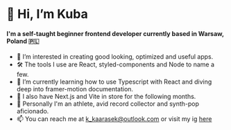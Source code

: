 # 👋 Hi, I’m Kuba 

#### I'm a self-taught beginner frontend developer currently based in Warsaw, Poland 🇵🇱

- 👀 I’m interested in creating good looking, optimized and useful apps.
- 🛠 The tools I use are React, styled-components and Node to name a few.
- 🌱 I’m currently learning how to use Typescript with React and diving deep into framer-motion documentation. 
- 📌 I also have Next.js and Vite in store for the following months.
- 💞 Personally I'm an athlete, avid record collector and synth-pop aficionado. 
- 📫 You can reach me at k_kaarasek@outlook.com or visit my ig [here](https://www.instagram.com/bette_davis_eyez/)

<!---
KubaKarasek/KubaKarasek is a ✨ special ✨ repository because its `README.md` (this file) appears on your GitHub profile.
You can click the Preview link to take a look at your changes.
--->
